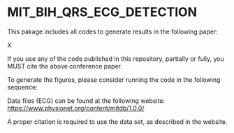 # MIT_BIH_QRS_ECG_DETECTION

This pakage includes all codes to generate results in the following paper:

X

If you use any of the code published in this repository, partially or fully, you MUST cite the above conference paper.

To generate the figures, please consider running the code in the following sequence:

Data files (ECG) can be found at the following website:
https://www.physionet.org/content/mitdb/1.0.0/

A proper citation is required to use the data set, as described in the website.
